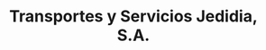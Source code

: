 ---
title: "Transportes y Servicios Jedidia, S.A."
url: /david/transportes-y-servicios-jedidia-s-a/
shop: alquiler
---